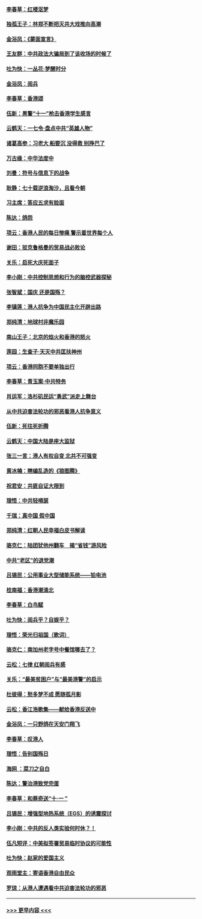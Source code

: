 #### [李春草：红楼沤梦](../pages/nsc993/n11569673.md?t=10050922) 
#### [独孤王子：林郑不断把灭共大戏推向高潮](../pages/nsc993/n11569381.md?t=10050922) 
#### [金浴凤：《蒙面宣言》](../pages/nsc993/n11569368.md?t=10050922) 
#### [王友群：中共政法大骗局到了该收场的时候了](../pages/nsc993/n11568940.md?t=10050922) 
#### [吐为快：一丛花‧梦醒时分](../pages/nsc993/n11567491.md?t=10050922) 
#### [金浴凤：阅兵](../pages/nsc993/n11567454.md?t=10050922) 
#### [李春草：香港颂](../pages/nsc993/n11567444.md?t=10050922) 
#### [伍新：黑警“十一”枪击香港学生感言](../pages/nsc993/n11567426.md?t=10050922) 
#### [云鹤天：一七令‧盘点中共“英雄人物”](../pages/nsc993/n11567091.md?t=10050922) 
#### [诸葛高参：习老大 船要沉 没得救 别挣巴了](../pages/nsc993/n11566976.md?t=10050922) 
#### [万古缘：中华法度中](../pages/nsc993/n11566726.md?t=10050922) 
#### [刘曼：符号与信息下的战争](../pages/nsc993/n11564655.md?t=10050922) 
#### [耿静：七十载逆浪淘沙，且看今朝](../pages/nsc993/n11564520.md?t=10050922) 
#### [习主席：答应五求有脸面](../pages/nsc993/n11563953.md?t=10050922) 
#### [陈达：鸽怨](../pages/nsc993/n11561879.md?t=10050922) 
#### [项云：香港人民的每日惨痛  警示着世界每个人](../pages/nsc993/n11559273.md?t=10050922) 
#### [谢田：驳克鲁格曼的贸易战必败论](../pages/nsc993/n11555840.md?t=10050922) 
#### [关乐：启死大庆死面子](../pages/nsc993/n11556823.md?t=10050922) 
#### [李小刚：中共控制思想和行为的脑控武器探秘](../pages/nsc993/n11556776.md?t=10050922) 
#### [张智斌：国庆  还是国殇？](../pages/nsc993/n11556617.md?t=10050922) 
#### [李镇莲：港人抗争为中国民主化开辟出路](../pages/nsc993/n11556570.md?t=10050922) 
#### [郑纯清：地球村非魔乐园](../pages/nsc993/n11555415.md?t=10050922) 
#### [南山王子：北京的焰火和香港的怒火](../pages/nsc993/n11555318.md?t=10050922) 
#### [莲园：生查子·天灭中共匡扶神州](../pages/nsc993/n11555302.md?t=10050922) 
#### [项云：香港同胞不要单独出行](../pages/nsc993/n11555276.md?t=10050922) 
#### [李春草：青玉案‧中共特务](../pages/nsc993/n11552356.md?t=10050922) 
#### [肖运军：洛杉矶民运“勇武”派走上舞台](../pages/nsc993/n11551595.md?t=10050922) 
#### [从中共迫害法轮功的邪恶看港人抗争意义](../pages/nsc993/n11540858.md?t=10050922) 
#### [伍新：死往死折腾](../pages/nsc993/n11550174.md?t=10050922) 
#### [云鹤天：中国大陆是座大监狱](../pages/nsc993/n11550155.md?t=10050922) 
#### [张三一言：港人有权自变 北共不可强变](../pages/nsc993/n11550132.md?t=10050922) 
#### [黄冰楠：瞎编乱造的《狼图腾》](../pages/nsc993/n11550082.md?t=10050922) 
#### [祝君安：共匪自证大限到](../pages/nsc993/n11550041.md?t=10050922) 
#### [理悟：中共轻嘚瑟](../pages/nsc993/n11547978.md?t=10050922) 
#### [千瑞：真中国 假中国](../pages/nsc993/n11547865.md?t=10050922) 
#### [郑纯清：红朝人民幸福白皮书解读](../pages/nsc993/n11547499.md?t=10050922) 
#### [骆克仁：陆团犹他州翻车　揭“省钱”游风险](../pages/nsc993/n11546977.md?t=10050922) 
#### [中共“老区”的退党潮](../pages/nsc993/n11545995.md?t=10050922) 
#### [吕锡民：公用事业大型储能系统——铅电池](../pages/nsc993/n11545701.md?t=10050922) 
#### [桂南福：香港潮涌北](../pages/nsc993/n11545682.md?t=10050922) 
#### [李春草：白鸟赋](../pages/nsc993/n11545663.md?t=10050922) 
#### [吐为快：阅兵乎？自娱乎？](../pages/nsc993/n11545625.md?t=10050922) 
#### [理悟：荣光归祖国（歌词）](../pages/nsc993/n11545616.md?t=10050922) 
#### [骆克仁：南加州老字号中餐馆哪去了？](../pages/nsc993/n11545120.md?t=10050922) 
#### [云松：七律 红朝阅兵有感](../pages/nsc993/n11542394.md?t=10050922) 
#### [关乐：“最美贫困户”与“最美港警”的启示](../pages/nsc993/n11542252.md?t=10050922) 
#### [杜彼得：愁多梦不成 愿随孤月影](../pages/nsc993/n11540296.md?t=10050922) 
#### [云松：香江浩歌集——献给香港反送中](../pages/nsc993/n11540149.md?t=10050922) 
#### [金浴凤：一只野鸽在天安门翔飞](../pages/nsc993/n11540280.md?t=10050922) 
#### [李春草：叹港人](../pages/nsc993/n11540119.md?t=10050922) 
#### [理悟：告别国殇日](../pages/nsc993/n11539610.md?t=10050922) 
#### [海网 ：菜刀之自白](../pages/nsc993/n11539597.md?t=10050922) 
#### [陈达：警治港致党完蛋](../pages/nsc993/n11538127.md?t=10050922) 
#### [李春草：和蔡奇送“十·一 ”](../pages/nsc993/n11537810.md?t=10050922) 
#### [吕锡民：增强型地热系统（EGS）的诱震探讨](../pages/nsc993/n11537765.md?t=10050922) 
#### [李小刚：中共的反人类实验何时休？！](../pages/nsc993/n11537669.md?t=10050922) 
#### [伍凡短评：中美拟签署贸易临时协议的可能性](../pages/nsc993/n11536773.md?t=10050922) 
#### [吐为快：赵家的爱国主义](../pages/nsc993/n11536750.md?t=10050922) 
#### [观雨堂主：寄语香港自由民众](../pages/nsc993/n11536735.md?t=10050922) 
#### [罗琼：从港人遭遇看中共迫害法轮功的邪恶](../pages/nsc993/n11507862.md?t=10050922) 

----
#### [ >>> 更早内容 <<< ](../indexes/nsc993-earlier.md)
